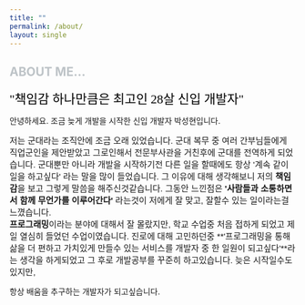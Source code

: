 ```yaml
---
title: ""
permalink: /about/
layout: single
---
```


<span style="color:#BDC3C7">ABOUT ME...</span>
---

<span style="font-family: 'Nanum Myeongjo', serif; color:#000000; font-size: 22px;">"책임감 하나만큼은 최고인 28살 신입 개발자"</span>

안녕하세요. 조금 늦게 개발을 시작한 신입 개발자 박성현입니다.

<span style="font-size: 15px; font-family: 'Nanum Gothic', sans-serif;">저는 군대라는 조직안에 조금 오래 있었습니다. 군대 복무 중 여러 간부님들에게 직업군인을 제안받았고 그로인해서 전문부사관을 거친후에 군대를 전역하게 되었습니다. 군대뿐만 아니라 개발을 시작하기전 다른 일을 할때에도 항상 '계속 같이 일을 하고싶다' 라는 말을 많이 들었습니다. 그 이유에 대해 생각해보니 저의 **책임감**을 보고 그렇게 말씀을 해주신것같습니다. 그동안 느낀점은 **'사람들과 소통하면서 함께 무언가를 이루어간다'** 라는것이 저에게 잘 맞고, 잘할수 있는 일이라는걸 느꼈습니다.<br/>**프로그래밍**이라는 분야에 대해서 잘 몰랐지만, 학교 수업중 처음 접하게 되었고 제일 열심히 들었던 수업이였습니다. 진로에 대해 고민하던중 **'프로그래밍을 통해 삶을 더 편하고 가치있게 만들수 있는 서비스를 개발자 중 한 일원이 되고싶다'**라는 생각을 하게되었고 그 후로 개발공부를 꾸준히 하고있습니다. 늦은 시작일수도 있지만,</span>

항상 배움을 추구하는 개발자가 되고싶습니다.
